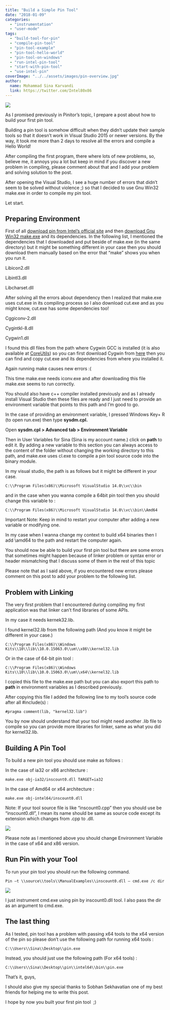 ```yaml
---
title: "Build a Simple Pin Tool"
date: "2018-01-09"
categories: 
  - "instrumentation"
  - "user-mode"
tags: 
  - "build-tool-for-pin"
  - "compile-pin-tool"
  - "pin-tool-example"
  - "pin-tool-hello-world"
  - "pin-tool-on-windows"
  - "run-intel-pin-tool"
  - "start-with-pin-tool"
  - "use-intel-pin"
coverImage: "../../assets/images/pin-overview.jpg"
author:
  name: Mohammad Sina Karvandi
  link: https://twitter.com/Intel80x86
---
```


![](../../assets/images/pin-overview.jpg)

As I promised previously in Pinitor’s topic, I prepare a post about how to build your first pin tool.

Building a pin tool is somehow difficult when they didn’t update their sample tools so that it doesn’t work in Visual Studio 2015 or newer versions. By the way, it took me more than 2 days to resolve all the errors and compile a Hello World!

After compiling the first program, there where lots of new problems, so, believe me, it annoys you a lot but keep in mind if you discover a new problem in compiling, please comment about that and I add your problem and solving solution to the post.

After opening the Visual Studio, I see a huge number of errors that didn’t seem to be solved without violence ;) so that I decided to use Gnu Win32 make.exe in order to compile my pin tool.

Let start.

## **Preparing Environment**

First of all [download pin from Intel’s official site](https://software.intel.com/en-us/articles/pin-a-binary-instrumentation-tool-downloads) and then [download Gnu Win32 make.exe](http://gnuwin32.sourceforge.net/packages/make.htm) and its dependencies. In the following list, I mentioned the dependencies that I downloaded and put beside of make.exe (in the same directory) but it might be something different in your case then you should download them manually based on the error that “make” shows you when you run it.

Libicon2.dll

Libintl3.dll

Libcharset.dll

After solving all the errors about dependency then I realized that make.exe uses cut.exe in its compiling process so I also download cut.exe and as you might know, cut.exe has some dependencies too!

Cggiconv-2.dll

Cygintkl-8.dll

Cygwin1.dll

I found this dll files from the path where Cygwin GCC is installed (it is also available at [CoreUtils](http://gnuwin32.sourceforge.net/packages/coreutils.htm)) so you can first download Cygwin from [here](https://cygwin.com/install.html) then you can find and copy cut.exe and its dependencies from where you installed it.

Again running make causes new errors :(

This time make.exe needs iconv.exe and after downloading this file make.exe seems to run correctly.

You should also have c++ compiler installed previously and as I already install Visual Studio then these files are ready and I just need to provide an environment variable that points to this path and I’m good to go.

In the case of providing an environment variable, I pressed Windows Key+ R (to open run.exe) then type **sysdm.cpl.**

Open **sysdm.cpl > Advanced tab > Environment Variable**

Then in User Variables for Sina (Sina is my account name.) click on **path** to edit it. By adding a new variable to this section you can always access to the content of the folder without changing the working directory to this path, and make.exe uses cl.exe to compile a pin tool source code into the binary module.

In my visual studio, the path is as follows but it might be different in your case.

```
C:\\Program Files(x86)\\Microsoft VisualStudio 14.0\\vc\\bin
```

and in the case when you wanna compile a 64bit pin tool then you should change this variable to :

```
C:\\Program Files(x86)\\Microsoft VisualStudio 14.0\\vc\\bin\\Amd64
```

Important Note: Keep in mind to restart your computer after adding a new variable or modifying one.

In my case when I wanna change my context to build x64 binaries then I add \\amd64 to the path and restart the computer again.

You should now be able to build your first pin tool but there are some errors that sometimes might happen because of linker problem or syntax error or header mismatching that I discuss some of them in the rest of this topic

Please note that as I said above, if you encountered new errors please comment on this post to add your problem to the following list.

## **Problem with Linking**

The very first problem that I encountered during compiling my first application was that linker can’t find libraries of some APIs.

In my case it needs kernek32.lib.

I found kernel32.lib from the following path (And you know it might be different in your case.)

```
C:\\Program Files(x86)\\Windows Kits\\10\\lib\\10.0.15063.0\\um\\x86\\kernel32.lib
```

Or in the case of 64-bit pin tool :

```
C:\\Program Files(x86)\\Windows Kits\\10\\lib\\10.0.15063.0\\um\\x64\\kernel32.lib
```

I copied this file to the make.exe path but you can also export this path to **path** in environment variables as I described previously.

After copying this file I added the following line to my tool’s source code after all #include(s) :

```
#pragma comment(lib, "kernel32.lib")
```

You by now should understand that your tool might need another .lib file to compile so you can provide more libraries for linker, same as what you did for kernel32.lib.

## **Building A Pin Tool**

To build a new pin tool you should use make as follows :

In the case of ia32 or x86 architecture :

```
make.exe obj-ia32/inscount0.dll TARGET=ia32
```

In the case of Amd64 or x64 architecture :

```
make.exe obj-intel64/inscount0.dll
```

Note: If your tool source file is like “inscount0.cpp” then you should use be “inscount0.dll”, I mean its name should be same as source code except its extension which changes from .cpp to .dll.

![](../../assets/images/build-pin-tool.png)

Please note as I mentioned above you should change Environment Variable in the case of x64 and x86 version.

## **Run Pin with your Tool**

To run your pin tool you should run the following command.

```
Pin –t \\source\\tools\\ManualExamples\\inscount0.dll – cmd.exe /c dir
```

![](../../assets/images/build-pin-tool-2.png)

I just instrument cmd.exe using pin by inscount0.dll tool. I also pass the dir as an argument to cmd.exe.

## **The last thing**

As I tested, pin tool has a problem with passing x64 tools to the x64 version of the pin so please don’t use the following path for running x64 tools :

```
C:\\Users\\Sina\\Desktop\\pin.exe
```

Instead, you should just use the following path (For x64 tools) :

```
C:\\Users\\Sina\\Desktop\\pin\\intel64\\bin\\pin.exe
```

That’s it, guys,

I should also give my special thanks to Sobhan Sekhavatian one of my best friends for helping me to write this post.

I hope by now you built your first pin tool  ;)
